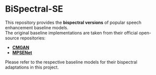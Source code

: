 # BiSpectral-SE

This repository provides the **bispectral versions** of popular speech enhancement baseline models.  
The original baseline implementations are taken from their official open-source repositories:

- **[CMGAN](https://github.com/ruizhecao96/CMGAN)**
- **[MPSENet](https://github.com/yxlu-0102/MP-SENet)**

Please refer to the respective baseline models for their bispectral adaptations in this project.

